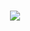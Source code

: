 <h1 align="center">
     <a href="httph://git.io/typing-svg">
       <img src="https://readme-typing-svg.herokuapp.com/?lines=Hello+There!+😀;+This+Is+ASHUTOSH RAI!;+&center=true&size=30">
       </a>
  </h1>
